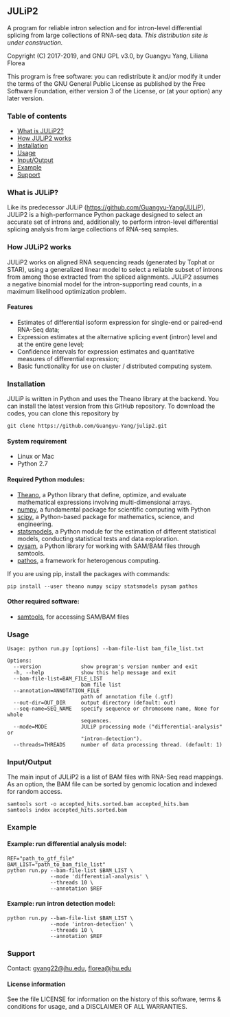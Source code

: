 ## JULiP2 ##

A program for reliable intron selection and for intron-level differential splicing from large collections of RNA-seq data. *This distribution site is under construction.*

Copyright (C) 2017-2019, and GNU GPL v3.0, by Guangyu Yang, Liliana Florea

This program is free software: you can redistribute it and/or modify it under the terms of the GNU General Public License as published by the Free Software Foundation, either version 3 of the License, or (at your option) any later version.  

### <a name="table-of-contents"></a> Table of contents
- [What is JULiP2?](#what-is-julip)
- [How JULiP2 works](#how-julip2-works)
- [Installation](#installation)
- [Usage](#usage)
- [Input/Output](#inputoutput)
- [Example](#example)
- [Support](#support)

### <a name="what-is-julip"></a> What is JULiP?
Like its predecessor JULiP (https://github.com/Guangyu-Yang/JULiP), JULiP2 is a high-performance Python package designed to select an accurate set of introns and, additionally, to perform intron-level differential splicing analysis from large collections of RNA-seq samples.

### <a name="how-julip2-works"></a> How JULiP2 works
JULiP2 works on aligned RNA sequencing reads (generated by Tophat or STAR), using a generalized linear model to select a reliable subset of introns from among those extracted from the spliced alignments. JULiP2 assumes a negative binomial model for the intron-supporting read counts, in a maximum likelihood optimization problem.

#### Features  
- Estimates of differential isoform expression for single-end or paired-end RNA-Seq data;  
- Expression estimates at the alternative splicing event (intron) level and at the entire gene level;  
- Confidence intervals for expression estimates and quantitative measures of differential expression;  
- Basic functionality for use on cluster / distributed computing system.

### <a name="installation"></a> Installation
JULiP is written in Python and uses the Theano library at the backend. You can install the latest version from this GitHub repository. To download the codes, you can clone this repository by

```
git clone https://github.com/Guangyu-Yang/julip2.git
```

#### System requirement
* Linux or Mac  
* Python 2.7   

#### Required Python modules:
* [Theano](http://deeplearning.net/software/theano/), a Python library that define, optimize, and evaluate mathematical expressions involving multi-dimensional arrays.  
* [numpy](www.numpy.org/), a fundamental package for scientific computing with Python  
* [scipy](https://www.scipy.org/), a Python-based package for mathematics, science, and engineering.  
* [statsmodels](http://www.statsmodels.org/stable/index.html), a Python module for the estimation of different statistical models, conducting statistical tests and data exploration.  
* [pysam](https://github.com/pysam-developers/pysam), a Python library for working with SAM/BAM files through samtools.   
* [pathos](https://pypi.python.org/pypi/pathos), a framework for heterogenous computing.  

If you are using pip, install the packages with commands:  
```
pip install --user theano numpy scipy statsmodels pysam pathos
```

#### Other required software:  
* [samtools](http://samtools.sourceforge.net/), for accessing SAM/BAM files

### <a name="usage"></a> Usage
```
Usage: python run.py [options] --bam-file-list bam_file_list.txt

Options:
  --version             show program's version number and exit
  -h, --help            show this help message and exit
  --bam-file-list=BAM_FILE_LIST
                        bam file list
  --annotation=ANNOTATION_FILE
                        path of annotation file (.gtf)
  --out-dir=OUT_DIR     output directory (default: out)
  --seq-name=SEQ_NAME   specify sequence or chromosome name, None for whole
                        sequences.
  --mode=MODE           JULiP processing mode ("differential-analysis" or
                        "intron-detection").
  --threads=THREADS     number of data processing thread. (default: 1)
```

### <a name="inputoutput"></a> Input/Output
The main input of JULiP2 is a list of BAM files with RNA-Seq read mappings.  
As an option, the BAM file can be sorted by genomic location and indexed for random access.  
```
samtools sort -o accepted_hits.sorted.bam accepted_hits.bam
samtools index accepted_hits.sorted.bam
```

### <a name="example"></a> Example
#### Example: run differential analysis model:  
```
REF="path_to_gtf_file"
BAM_LIST="path_to_bam_file_list"
python run.py --bam-file-list $BAM_LIST \              
              --mode 'differential-analysis' \
              --threads 10 \              
              --annotation $REF
```
#### Example: run intron detection model:  
```
python run.py --bam-file-list $BAM_LIST \              
              --mode 'intron-detection' \
              --threads 10 \              
              --annotation $REF
```

### <a name="support"></a> Support
Contact: gyang22@jhu.edu, florea@jhu.edu  

#### License information
See the file LICENSE for information on the history of this software, terms
& conditions for usage, and a DISCLAIMER OF ALL WARRANTIES.
